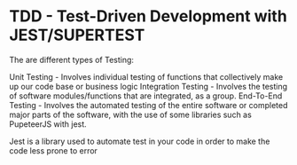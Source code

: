 # TDD - Test-Driven Development with JEST/SUPERTEST

The are different types of Testing:

Unit Testing - Involves individual testing of functions that collectively make up our code base or business logic
Integration Testing - Involves the testing of software modules/functions that are integrated, as a group.
End-To-End Testing -  Involves the automated testing of the entire software or completed major parts of the software, with the use of some libraries such as PupeteerJS with jest.

Jest is a library used to automate test in your code in order to make the code less prone to error

